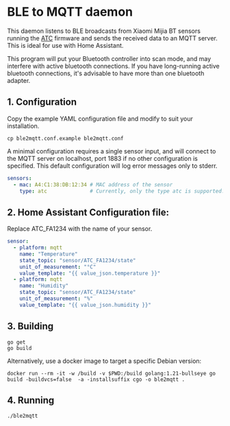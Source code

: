 # BLE to MQTT daemon

This daemon listens to BLE broadcasts from Xiaomi Mijia BT sensors running the [ATC](https://github.com/atc1441/ATC_MiThermometer) firmware 
 and sends the received data to an MQTT server. This is ideal for use with Home Assistant.

This program will put your Bluetooth controller into scan mode, and may interfere with active bluetooth connections.
If you have long-running active bluetooth connections, it's advisable to have more than one bluetooth adapter.

## 1. Configuration
Copy the example YAML configuration file and modify to suit your installation.

`cp ble2mqtt.conf.example ble2mqtt.conf`

A minimal configuration requires a single sensor input, and will connect to the MQTT server on localhost, port 1883 if
 no other configuration is specified. This default configuration will log error messages only to stderr.

```yaml
sensors:
  - mac: A4:C1:38:DB:12:34 # MAC address of the sensor
    type: atc              # Currently, only the type atc is supported.
```

## 2. Home Assistant Configuration file:

Replace ATC_FA1234 with the name of your sensor.

```yaml
sensor:
  - platform: mqtt
    name: "Temperature"
    state_topic: "sensor/ATC_FA1234/state"
    unit_of_measurement: "°C"
    value_template: "{{ value_json.temperature }}"
  - platform: mqtt
    name: "Humidity"
    state_topic: "sensor/ATC_FA1234/state"
    unit_of_measurement: "%"
    value_template: "{{ value_json.humidity }}"
```

## 3. Building
```
go get
go build
```

Alternatively, use a docker image to target a specific Debian version:
```
docker run --rm -it -w /build -v $PWD:/build golang:1.21-bullseye go build -buildvcs=false  -a -installsuffix cgo -o ble2mqtt .
```

## 4. Running
`./ble2mqtt`
